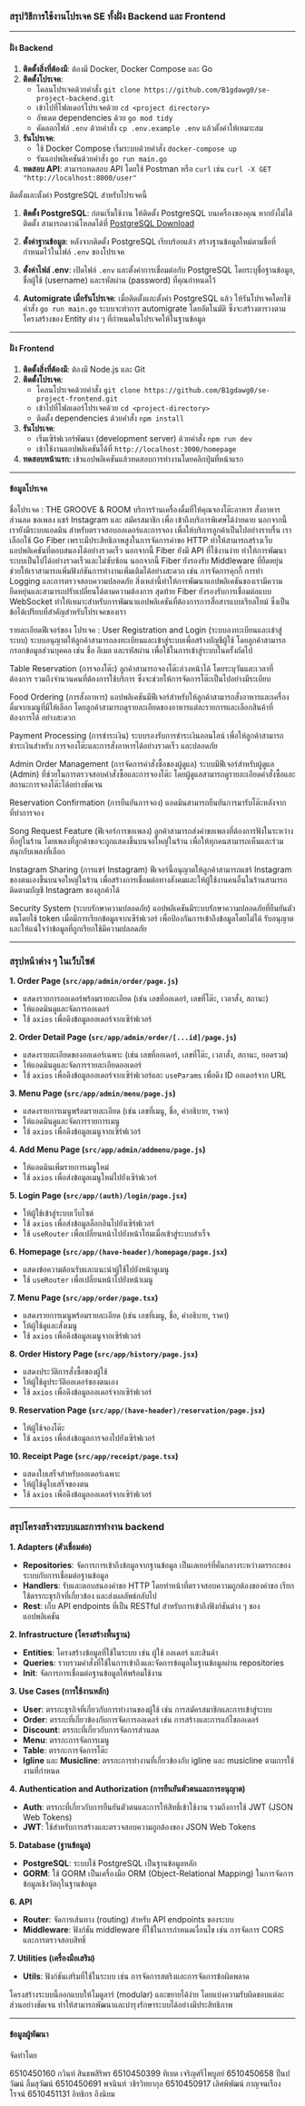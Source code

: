 ### สรุปวิธีการใช้งานโปรเจค SE ทั้งฝั่ง Backend และ Frontend

---

#### ฝั่ง Backend

1. **ติดตั้งสิ่งที่ต้องมี**: ต้องมี Docker, Docker Compose และ Go
2. **ติดตั้งโปรเจค**:
   - โคลนโปรเจคด้วยคำสั่ง `git clone https://github.com/B1gdawg0/se-project-backend.git`
   - เข้าไปที่โฟลเดอร์โปรเจคด้วย `cd <project directory>`
   - อัพเดต dependencies ด้วย `go mod tidy`
   - คัดลอกไฟล์ `.env` ด้วยคำสั่ง `cp .env.example .env` แล้วตั้งค่าให้เหมาะสม
3. **รันโปรเจค**:
   - ใช้ Docker Compose เริ่มระบบด้วยคำสั่ง `docker-compose up`
   - รันแอปพลิเคชันด้วยคำสั่ง `go run main.go`
4. **ทดสอบ API**: สามารถทดสอบ API โดยใช้ Postman หรือ `curl` เช่น `curl -X GET "http://localhost:8000/user"`

ติดตั้งและตั้งค่า PostgreSQL สำหรับโปรเจคนี้

1. **ติดตั้ง PostgreSQL**: ก่อนเริ่มใช้งาน ให้ติดตั้ง PostgreSQL บนเครื่องของคุณ หากยังไม่ได้ติดตั้ง สามารถดาวน์โหลดได้ที่ [PostgreSQL Download](https://www.postgresql.org/download/)

2. **ตั้งค่าฐานข้อมูล**: หลังจากติดตั้ง PostgreSQL เรียบร้อยแล้ว สร้างฐานข้อมูลใหม่ตามชื่อที่กำหนดไว้ในไฟล์ `.env` ของโปรเจค

3. **ตั้งค่าไฟล์ .env**: เปิดไฟล์ `.env` และตั้งค่าการเชื่อมต่อกับ PostgreSQL โดยระบุชื่อฐานข้อมูล, ชื่อผู้ใช้ (username) และรหัสผ่าน (password) ที่คุณกำหนดไว้

4. **Automigrate เมื่อรันโปรเจค**: เมื่อติดตั้งและตั้งค่า PostgreSQL แล้ว ให้รันโปรเจคโดยใช้คำสั่ง `go run main.go` ระบบจะทำการ automigrate โดยอัตโนมัติ ซึ่งจะสร้างตารางตามโครงสร้างของ Entity ต่าง ๆ ที่กำหนดในโปรเจคให้ในฐานข้อมูล

---

#### ฝั่ง Frontend

1. **ติดตั้งสิ่งที่ต้องมี**: ต้องมี Node.js และ Git
2. **ติดตั้งโปรเจค**:
   - โคลนโปรเจคด้วยคำสั่ง `git clone https://github.com/B1gdawg0/se-project-frontend.git`
   - เข้าไปที่โฟลเดอร์โปรเจคด้วย `cd <project-directory>`
   - ติดตั้ง dependencies ด้วยคำสั่ง `npm install`
3. **รันโปรเจค**:
   - เริ่มเซิร์ฟเวอร์พัฒนา (development server) ด้วยคำสั่ง `npm run dev`
   - เข้าใช้งานแอปพลิเคชันได้ที่ `http://localhost:3000/homepage`
4. **ทดสอบหน้าแรก**: เข้าแอปพลิเคชันแล้วทดสอบการทำงานโดยคลิกปุ่มที่หน้าแรก

---

#### ข้อมูลโปรเจค

ชื่อโปรเจค : THE GROOVE  & ROOM
        บริการร้านเครื่องดื่มที่ให้คุณจองโต๊ะอาหาร สั่งอาหาร ส่วนลด ขอเพลง แชร์ Instagram และ สมัครสมาชิก เพื่อ เข้าถึงบริการพิเศษได้ง่ายดาย นอกจากนี้ เรายังมีระบบแอดมิน
สำหรับตรวจสอบออเดอร์และการจอง เพื่อให้บริการลูกค้าเป็นไปอย่างราบรื่น
เราเลือกใช้ Go Fiber เพราะมีประสิทธิภาพสูงในการจัดการคำขอ HTTP ทำให้สามารถสร้างเว็บแอปพลิเคชันที่ตอบสนองได้อย่างรวดเร็ว นอกจากนี้ Fiber ยังมี API ที่ใช้งานง่าย ทำให้การพัฒนาระบบเป็นไปได้อย่างรวดเร็วและไม่ซับซ้อน
นอกจากนี้ Fiber ยังรองรับ Middleware ที่ยืดหยุ่น ช่วยให้เราสามารถเพิ่มฟังก์ชันการทำงานเพิ่มเติมได้อย่างสะดวก เช่น การจัดการคุกกี้ การทำ Logging และการตรวจสอบความปลอดภัย สิ่งเหล่านี้ทำให้การพัฒนาแอปพลิเคชันของเรามีความยืดหยุ่นและสามารถปรับเปลี่ยนได้ตามความต้องการ
สุดท้าย Fiber ยังรองรับการเชื่อมต่อแบบ WebSocket ทำให้เหมาะสำหรับการพัฒนาแอปพลิเคชันที่ต้องการการสื่อสารแบบเรียลไทม์ ซึ่งเป็นข้อได้เปรียบที่สำคัญสำหรับโปรเจคของเรา

รายละเอียดฟีเจอร์ของ โปรเจค :
User Registration and Login (ระบบลงทะเบียนและเข้าสู่ระบบ)
ระบบอนุญาตให้ลูกค้าสามารถลงทะเบียนและเข้าสู่ระบบเพื่อสร้างบัญชีผู้ใช้ โดยลูกค้าสามารถกรอกข้อมูลส่วนบุคคล เช่น ชื่อ อีเมล และรหัสผ่าน เพื่อใช้ในการเข้าสู่ระบบในครั้งถัดไป


Table Reservation (การจองโต๊ะ)
ลูกค้าสามารถจองโต๊ะล่วงหน้าได้ โดยระบุวันและเวลาที่ต้องการ รวมถึงจำนวนคนที่ต้องการใช้บริการ ซึ่งจะช่วยให้การจัดการโต๊ะเป็นไปอย่างมีระเบียบ


Food Ordering (การสั่งอาหาร)
แอปพลิเคชันมีฟีเจอร์สำหรับให้ลูกค้าสามารถสั่งอาหารและเครื่องดื่มจากเมนูที่มีให้เลือก โดยลูกค้าสามารถดูรายละเอียดของอาหารแต่ละรายการและเลือกสินค้าที่ต้องการได้
อย่างสะดวก


Payment Processing (การชำระเงิน)
ระบบรองรับการชำระเงินออนไลน์ เพื่อให้ลูกค้าสามารถชำระเงินสำหรับ
การจองโต๊ะและการสั่งอาหารได้อย่างรวดเร็ว และปลอดภัย


Admin Order Management (การจัดการคำสั่งซื้อของผู้ดูแล)
ระบบมีฟีเจอร์สำหรับผู้ดูแล (Admin) ที่ช่วยในการตรวจสอบคำสั่งซื้อและการจองโต๊ะ โดยผู้ดูแลสามารถดูรายละเอียดคำสั่งซื้อและสถานะการจองโต๊ะได้อย่างชัดเจน


Reservation Confirmation (การยืนยันการจอง)
แอดมินสามารถยืนยันการมารับโต๊ะหลังจากที่ทำการจอง


Song Request Feature (ฟีเจอร์การขอเพลง)
ลูกค้าสามารถส่งคำขอเพลงที่ต้องการฟังในระหว่างที่อยู่ในร้าน โดยเพลงที่ลูกค้าขอจะถูกแสดงขึ้นบนจอใหญ่ในร้าน เพื่อให้ทุกคนสามารถเห็นและร่วมสนุกกับเพลงที่เลือก


Instagram Sharing (การแชร์ Instagram)
ฟีเจอร์นี้อนุญาตให้ลูกค้าสามารถแชร์ Instagram ของตนเองขึ้นบนจอใหญ่ในร้าน เพื่อสร้างการเชื่อมต่อทางสังคมและให้ผู้ใช้งานคนอื่นในร้านสามารถติดตามบัญชี Instagram ของลูกค้าได้


Security System (ระบบรักษาความปลอดภัย)
แอปพลิเคชันมีระบบรักษาความปลอดภัยที่ยืนยันตัวตนโดยใช้ token เมื่อมีการเรียกข้อมูลจากเซิร์ฟเวอร์ เพื่อป้องกันการเข้าถึงข้อมูลโดยไม่ได้
รับอนุญาตและให้แน่ใจว่าข้อมูลที่ถูกเรียกใช้มีความปลอดภัย


---
### สรุปหน้าต่าง ๆ ในเว็บไซต์

**1. Order Page (`src/app/admin/order/page.js`)**

- แสดงรายการออเดอร์พร้อมรายละเอียด (เช่น เลขที่ออเดอร์, เลขที่โต๊ะ, เวลาสั่ง, สถานะ)
- ให้แอดมินดูและจัดการออเดอร์
- ใช้ `axios` เพื่อดึงข้อมูลออเดอร์จากเซิร์ฟเวอร์

**2. Order Detail Page (`src/app/admin/order/[...id]/page.js`)**

- แสดงรายละเอียดของออเดอร์เฉพาะ (เช่น เลขที่ออเดอร์, เลขที่โต๊ะ, เวลาสั่ง, สถานะ, ยอดรวม)
- ให้แอดมินดูและจัดการรายละเอียดออเดอร์
- ใช้ `axios` เพื่อดึงข้อมูลออเดอร์จากเซิร์ฟเวอร์และ `useParams` เพื่อดึง ID ออเดอร์จาก URL

**3. Menu Page (`src/app/admin/menu/page.js`)**

- แสดงรายการเมนูพร้อมรายละเอียด (เช่น เลขที่เมนู, ชื่อ, คำอธิบาย, ราคา)
- ให้แอดมินดูและจัดการรายการเมนู
- ใช้ `axios` เพื่อดึงข้อมูลเมนูจากเซิร์ฟเวอร์

**4. Add Menu Page (`src/app/admin/addmenu/page.js`)**

- ให้แอดมินเพิ่มรายการเมนูใหม่
- ใช้ `axios` เพื่อส่งข้อมูลเมนูใหม่ไปยังเซิร์ฟเวอร์

**5. Login Page (`src/app/(auth)/login/page.jsx`)**

- ให้ผู้ใช้เข้าสู่ระบบเว็บไซต์
- ใช้ `axios` เพื่อส่งข้อมูลล็อกอินไปยังเซิร์ฟเวอร์
- ใช้ `useRouter` เพื่อเปลี่ยนหน้าไปยังหน้าโฮมเมื่อเข้าสู่ระบบสำเร็จ

**6. Homepage (`src/app/(have-header)/homepage/page.jsx`)**

- แสดงข้อความต้อนรับและแนะนำผู้ใช้ไปยังหน้าดูเมนู
- ใช้ `useRouter` เพื่อเปลี่ยนหน้าไปยังหน้าเมนู

**7. Menu Page (`src/app/order/page.tsx`)**

- แสดงรายการเมนูพร้อมรายละเอียด (เช่น เลขที่เมนู, ชื่อ, คำอธิบาย, ราคา)
- ให้ผู้ใช้ดูและสั่งเมนู
- ใช้ `axios` เพื่อดึงข้อมูลเมนูจากเซิร์ฟเวอร์

**8. Order History Page (`src/app/history/page.jsx`)**

- แสดงประวัติการสั่งซื้อของผู้ใช้
- ให้ผู้ใช้ดูประวัติออเดอร์ของตนเอง
- ใช้ `axios` เพื่อดึงข้อมูลออเดอร์จากเซิร์ฟเวอร์

**9. Reservation Page (`src/app/(have-header)/reservation/page.jsx`)**

- ให้ผู้ใช้จองโต๊ะ
- ใช้ `axios` เพื่อส่งข้อมูลการจองไปยังเซิร์ฟเวอร์

**10. Receipt Page (`src/app/receipt/page.tsx`)**

- แสดงใบเสร็จสำหรับออเดอร์เฉพาะ
- ให้ผู้ใช้ดูใบเสร็จของตน
- ใช้ `axios` เพื่อดึงข้อมูลออเดอร์จากเซิร์ฟเวอร์



----

### สรุปโครงสร้างระบบและการทำงาน backend

**1. Adapters (ตัวเชื่อมต่อ)**

* **Repositories**: จัดการการเข้าถึงข้อมูลจากฐานข้อมูล เป็นเลเยอร์ที่คั่นกลางระหว่างตรรกะของระบบกับการเชื่อมต่อฐานข้อมูล
* **Handlers**: รับและตอบสนองคำขอ HTTP โดยทำหน้าที่ตรวจสอบความถูกต้องของคำขอ เรียกใช้ตรรกะธุรกิจที่เกี่ยวข้อง และส่งผลลัพธ์กลับไป
* **Rest**: เก็บ API endpoints ที่เป็น RESTful สำหรับการเข้าถึงฟังก์ชันต่าง ๆ ของแอปพลิเคชัน

**2. Infrastructure (โครงสร้างพื้นฐาน)**

* **Entities**: โครงสร้างข้อมูลที่ใช้ในระบบ เช่น ผู้ใช้ ออเดอร์ และสินค้า
* **Queries**: รวบรวมคำสั่งที่ใช้ในการเข้าถึงและจัดการข้อมูลในฐานข้อมูลผ่าน repositories
* **Init**: จัดการการเชื่อมต่อฐานข้อมูลให้พร้อมใช้งาน

**3. Use Cases (การใช้งานหลัก)**

* **User**: ตรรกะธุรกิจที่เกี่ยวกับการทำงานของผู้ใช้ เช่น การสมัครสมาชิกและการเข้าสู่ระบบ
* **Order**: ตรรกะที่เกี่ยวข้องกับการจัดการออเดอร์ เช่น การสร้างและการแก้ไขออเดอร์
* **Discount**: ตรรกะที่เกี่ยวกับการจัดการส่วนลด
* **Menu**: ตรรกะการจัดการเมนู
* **Table**: ตรรกะการจัดการโต๊ะ
* **Igline** และ **Musicline**: ตรรกะการทำงานที่เกี่ยวข้องกับ igline และ musicline ตามการใช้งานที่กำหนด

**4. Authentication and Authorization (การยืนยันตัวตนและการอนุญาต)**

* **Auth**: ตรรกะที่เกี่ยวกับการยืนยันตัวตนและการให้สิทธิ์เข้าใช้งาน รวมถึงการใช้ JWT (JSON Web Tokens)
* **JWT**: ใช้สำหรับการสร้างและตรวจสอบความถูกต้องของ JSON Web Tokens

**5. Database (ฐานข้อมูล)**

* **PostgreSQL**: ระบบใช้ PostgreSQL เป็นฐานข้อมูลหลัก
* **GORM**: ใช้ GORM เป็นเครื่องมือ ORM (Object-Relational Mapping) ในการจัดการข้อมูลเชิงวัตถุในฐานข้อมูล

**6. API**

* **Router**: จัดการเส้นทาง (routing) สำหรับ API endpoints ของระบบ
* **Middleware**: ฟังก์ชัน middleware ที่ใช้ในการกำหนดเงื่อนไข เช่น การจัดการ CORS และการตรวจสอบสิทธิ์

**7. Utilities (เครื่องมือเสริม)**

* **Utils**: ฟังก์ชันเสริมที่ใช้ในระบบ เช่น การจัดการสตริงและการจัดการข้อผิดพลาด

โครงสร้างระบบนี้ออกแบบให้โมดูลาร์ (modular) และขยายได้ง่าย โดยแบ่งความรับผิดชอบแต่ละส่วนอย่างชัดเจน ทำให้สามารถพัฒนาและบำรุงรักษาระบบได้อย่างมีประสิทธิภาพ


----
#### ข้อมูลผู้พัฒนา

จัดทําโดย

6510450160   กวินท์ สินธพสิริพร
6510450399   ทิเบต เจริญศรีไพบูลย์
6510450658   ปิ่นปวัฒน์ ลิ้มสุวัฒน์
6510450691   พจนินท์ วชิรวิทยากุล
6510450917   เลิศพิพัฒน์ กาญจนเรืองโรจน์
6510451131   อิทธิกร อึงนิยม
